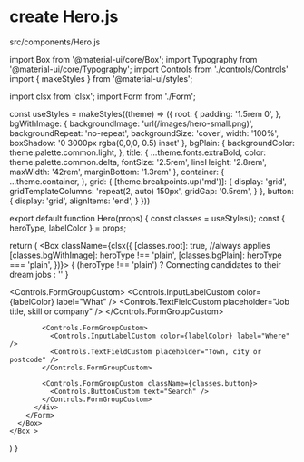 # create Hero.js
src/components/Hero.js

import Box from '@material-ui/core/Box';
import Typography from '@material-ui/core/Typography';
import Controls from './controls/Controls'
import { makeStyles } from '@material-ui/styles';

import clsx from 'clsx';
import Form from './Form';

const useStyles = makeStyles((theme) => ({
  root: {
    padding: '1.5rem 0',
  },
  bgWithImage: {
    backgroundImage: 'url(/images/hero-small.png)',
    backgroundRepeat: 'no-repeat',
    backgroundSize: 'cover',
    width: '100%',
    boxShadow: '0 3000px rgba(0,0,0, 0.5) inset'
  },
  bgPlain: {
    backgroundColor: theme.palette.common.light,
  },
  title: {
    ...theme.fonts.extraBold,
    color: theme.palette.common.delta,
    fontSize: '2.5rem',
    lineHeight: '2.8rem',
    maxWidth: '42rem',
    marginBottom: '1.3rem'
  },
  container: {
    ...theme.container,
  },
  grid: {
    [theme.breakpoints.up('md')]: {
      display: 'grid',
      gridTemplateColumns: 'repeat(2, auto) 150px',
      gridGap: '0.5rem',
    }
  },
  button: {
    display: 'grid',
    alignItems: 'end',
  }
}))

export default function Hero(props) {
  const classes = useStyles();
  const { heroType, labelColor } = props;

  return (
    <Box className={clsx({
      [classes.root]: true, //always applies
      [classes.bgWithImage]: heroType !== 'plain',
      [classes.bgPlain]: heroType === 'plain',
    })}>
      <Box className={classes.container}>
        {
          (heroType !== 'plain')
            ? <Typography className={classes.title}>Connecting candidates to their dream jobs</Typography>
            : ''
        }
        <Form>
          <div className={classes.grid}>
            <Controls.FormGroupCustom>
              <Controls.InputLabelCustom color={labelColor} label="What" />
              <Controls.TextFieldCustom placeholder="Job title, skill or company" />
            </Controls.FormGroupCustom>

            <Controls.FormGroupCustom>
              <Controls.InputLabelCustom color={labelColor} label="Where" />
              <Controls.TextFieldCustom placeholder="Town, city or postcode" />
            </Controls.FormGroupCustom>

            <Controls.FormGroupCustom className={classes.button}>
              <Controls.ButtonCustom text="Search" />
            </Controls.FormGroupCustom>
          </div>
        </Form>
      </Box>
    </Box >
  )
}
